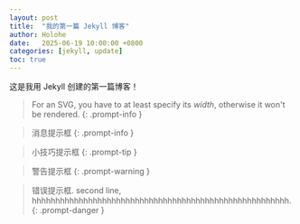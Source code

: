```yaml
---
layout: post
title:  "我的第一篇 Jekyll 博客"
author: Holohe
date:   2025-06-19 10:00:00 +0800
categories: [jekyll, update]
toc: true
---
```


这是我用 Jekyll 创建的第一篇博客！



> For an SVG, you have to at least specify its _width_, otherwise it won't be rendered.
{: .prompt-info }

> 消息提示框
{: .prompt-info }

> 小技巧提示框
{: .prompt-tip }

> 警告提示框
{: .prompt-warning }



> 错误提示框.
> second line, hhhhhhhhhhhhhhhhhhhhhhhhhhhhhhhhhhhhhhhhhhhhhhhhhhhhhhh.
{: .prompt-danger }
